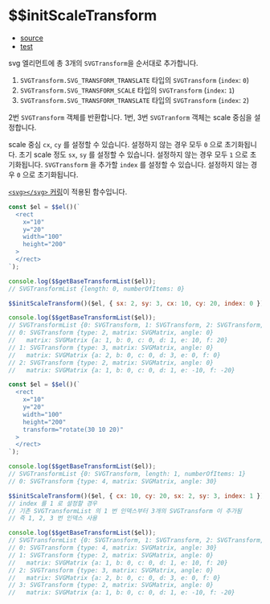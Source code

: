 # \$\$initScaleTransform

- [source](./initScaleTransform.index.js)
- [test](./initScaleTransform.spec.js)

svg 엘리먼트에 총 3개의 `SVGTransform`을 순서대로 추가합니다.

1. `SVGTransform.SVG_TRANSFORM_TRANSLATE` 타입의 `SVGTransform` (`index`: `0`)
2. `SVGTransform.SVG_TRANSFORM_SCALE` 타입의 `SVGTransform` (`index`: `1`)
3. `SVGTransform.SVG_TRANSFORM_TRANSLATE` 타입의 `SVGTransform` (`index`: `2`)

2번 `SVGTransform` 객체를 반환합니다.
1번, 3번 `SVGTranform` 객체는 scale 중심을 설정합니다.

scale 중심 `cx`, `cy` 를 설정할 수 있습니다. 설정하지 않는 경우 모두 `0` 으로 초기화됩니다.
초기 scale 정도 `sx`, `sy` 를 설정할 수 있습니다. 설정하지 않는 경우 모두 `1` 으로 초기화됩니다.
`SVGTransform` 을 추가할 `index` 를 설정할 수 있습니다. 설정하지 않는 경우 `0` 으로 초기화됩니다.

[`<svg></svg>` 커링](../../doc/SVG_CURRYING.md)이 적용된 함수입니다.

```javascript
const $el = $$el()(`
  <rect
    x="10"
    y="20"
    width="100"
    height="200"
  >
  </rect>
`);

console.log($$getBaseTransformList($el));
// SVGTransformList {length: 0, numberOfItems: 0}

$$initScaleTransform()($el, { sx: 2, sy: 3, cx: 10, cy: 20, index: 0 });

console.log($$getBaseTransformList($el));
// SVGTransformList {0: SVGTransform, 1: SVGTransform, 2: SVGTransform, length: 3, numberOfItems: 3}
// 0: SVGTransform {type: 2, matrix: SVGMatrix, angle: 0}
//   matrix: SVGMatrix {a: 1, b: 0, c: 0, d: 1, e: 10, f: 20}
// 1: SVGTransform {type: 3, matrix: SVGMatrix, angle: 0}
//   matrix: SVGMatrix {a: 2, b: 0, c: 0, d: 3, e: 0, f: 0}
// 2: SVGTransform {type: 2, matrix: SVGMatrix, angle: 0}
//   matrix: SVGMatrix {a: 1, b: 0, c: 0, d: 1, e: -10, f: -20}
```

```javascript
const $el = $$el()(`
  <rect
    x="10"
    y="20"
    width="100"
    height="200"
    transform="rotate(30 10 20)"
  >
  </rect>
`);

console.log($$getBaseTransformList($el));
// SVGTransformList {0: SVGTransform, length: 1, numberOfItems: 1}
// 0: SVGTransform {type: 4, matrix: SVGMatrix, angle: 30}

$$initScaleTransform()($el, { cx: 10, cy: 20, sx: 2, sy: 3, index: 1 });
// index 를 1 로 설정할 경우
// 기존 SVGTransformList 의 1 번 인덱스부터 3개의 SVGTransform 이 추가됨
// 즉 1, 2, 3 번 인덱스 사용

console.log($$getBaseTransformList($el));
// SVGTransformList {0: SVGTransform, 1: SVGTransform, 2: SVGTransform, 3: SVGTransform, length: 4, numberOfItems: 4}
// 0: SVGTransform {type: 4, matrix: SVGMatrix, angle: 30}
// 1: SVGTransform {type: 2, matrix: SVGMatrix, angle: 0}
//   matrix: SVGMatrix {a: 1, b: 0, c: 0, d: 1, e: 10, f: 20}
// 2: SVGTransform {type: 3, matrix: SVGMatrix, angle: 0}
//   matrix: SVGMatrix {a: 2, b: 0, c: 0, d: 3, e: 0, f: 0}
// 3: SVGTransform {type: 2, matrix: SVGMatrix, angle: 0}
//   matrix: SVGMatrix {a: 1, b: 0, c: 0, d: 1, e: -10, f: -20}
```
